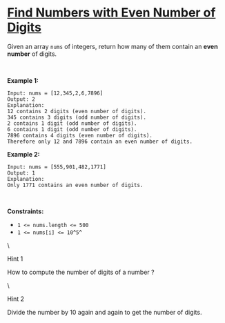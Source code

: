 # [Find Numbers with Even Number of Digits](https://leetcode.com/problems/find-numbers-with-even-number-of-digits/)

Given an array `nums` of integers, return how many of them contain an
**even number** of digits.

 

**Example 1:**

    Input: nums = [12,345,2,6,7896]
    Output: 2
    Explanation: 
    12 contains 2 digits (even number of digits). 
    345 contains 3 digits (odd number of digits). 
    2 contains 1 digit (odd number of digits). 
    6 contains 1 digit (odd number of digits). 
    7896 contains 4 digits (even number of digits). 
    Therefore only 12 and 7896 contain an even number of digits.

**Example 2:**

    Input: nums = [555,901,482,1771]
    Output: 1 
    Explanation: 
    Only 1771 contains an even number of digits.

 

**Constraints:**

- `1 <= nums.length <= 500`
- `1 <= nums[i] <= 10`^`5`^

\

Hint 1

How to compute the number of digits of a number ?

\

Hint 2

Divide the number by 10 again and again to get the number of digits.
